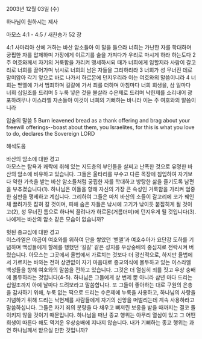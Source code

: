 2003년 12월 03일 (수)

하나님이 원하시는 제사



아모스 4:1 - 4:5 / 새찬송가 52 장


4:1 사마리아 산에 거하는 바산 암소들아 이 말을 들으라 너희는 가난한 자를 학대하며 궁핍한 자를 압제하며 가장에게 이르기를 술을 가져다가 우리로 마시게 하라 하는도다 
2 주 여호와께서 자기의 거룩함을 가리켜 맹세하시되 때가 너희에게 임할지라 사람이 갈고리로 너희를 끌어가며 낚시로 너희의 남은 자들을 그리하리라 
3 너희가 성 무너진 데로 말미암아 각기 앞으로 바로 나가서 하르몬에 던지우리라 이는 여호와의 말씀이니라 
4 너희는 벧엘에 가서 범죄하며 길갈에 가서 죄를 더하며 아침마다 너희 희생을, 삼 일마다 너희 십일조를 드리며 
5 누룩 넣은 것을 불살라 수은제로 드리며 낙헌제를 소리내어 광포하려무나 이스라엘 자손들아 이것이 너희의 기뻐하는 바니라 이는 주 여호와의 말씀이니라 

입술의 말씀 
5 Burn leavened bread as a thank offering and brag about your freewill offerings--boast about them, you Israelites, for this is what you love to do, declares the Sovereign LORD

해석도움





바산의 암소에 대한 경고  
아모스는 탐욕과 쾌락에 취해 있는 지도층의 부인들을 살찌고 난폭한 것으로 유명한 바산의 암소에 비유하고 있습니다. 그들은 울타리를 부수고 다른 목장에 침입하여 자기보다 약한 가축을 받는 바산 암소들처럼 궁핍한 자를 학대하고 방탕한 삶을 즐기도록 남편을 부추겼습니다(1). 하나님은 이들을 향해 자신의 가장 큰 속성인 거룩함을 가리켜 엄중한 심판을 맹세하고 계십니다. 그리하여 그들은 마치 바산의 소들이 갈고리에 코가 꿰인 채 끌려가듯 잡혀 갈 것이며, 피해 숨은 자들은 낚시에 고기가 낚이듯 붙잡히게 될 것이고(2), 성 무너진 틈으로 하나씩 끌려나가 하르몬(거름더미)에 던지우게 될 것입니다(3). 나에게는 바산의 암소 같은 모습이 없습니까?  

헛된 종교심에 대한 경고  
이스라엘은 야곱이 여호와를 위하여 단을 쌓았던 ‘벧엘’과 여호수아가 요단강 도하를 기념하며 백성들에게 할례를 행했던 ‘길갈’ 같은 성지를 우상숭배의 중심지로 전락시켜 버렸습니다. 아모스는 그곳에서 율법에서 가르치는 것보다 더 광신적으로, 하지만 율법에서 가르치는 바와는 전혀 상관없이 자기 마음대로 종교의식에 몰두하고 있는 이스라엘 백성들을 향해 여호와의 말씀을 전하고 있습니다. 그것은 더 열심히 죄를 짓고 우상 숭배에 몰두하라는 것입니다(4-5). 하나님은 그들에게 상 번제 뿐 아니라 삼년 마다 드리는 십일조까지 아예 날마다 드려보라고 말씀합니다. 또 그들이 좋아하는 대로 구원의 은총을 감사하기 위해, 누룩 없는 떡으로 드리는 수은제에 누룩을 사용하고, 하나님의 사랑을 기념하기 위해 드리는 낙헌제를 사람들에게 자기의 신앙을 떠벌리는데 계속 사용하라고 말씀하십니다. 그들은 자기 죄의 분량을 다 채우고 뼈저린 보응을 받을 때까지는 결코 돌이키지 않을 것이기 때문입니다. 하나님을 떠난 종교 행위는 아무리 열심이 있고 그 어떤 희생이 따른다 해도 역겨운 우상숭배에 지나지 않습니다. 내가 기뻐하는 종교 행위는 과연 하나님께서 받으실 만한 것입니까?